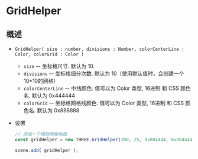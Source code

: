 # GridHelper

## 概述

+ `GridHelper( size : number, divisions : Number, colorCenterLine : Color, colorGrid : Color )`
  + `size` -- 坐标格尺寸. 默认为 10.
  + `divisions` -- 坐标格细分次数. 默认为 10（使用默认值时，会创建一个10*10的网格）
  + `colorCenterLine` -- 中线颜色. 值可以为 Color 类型, 16进制 和 CSS 颜色名. 默认为 0x444444
  + `colorGrid` -- 坐标格网格线颜色. 值可以为 Color 类型, 16进制 和 CSS 颜色名. 默认为 0x888888

+ 设置

  ```js
  // 添加一个辅助网格地面
  const gridHelper = new THREE.GridHelper(300, 25, 0x004444, 0x004444);

  scene.add( gridHelper );
  ```
